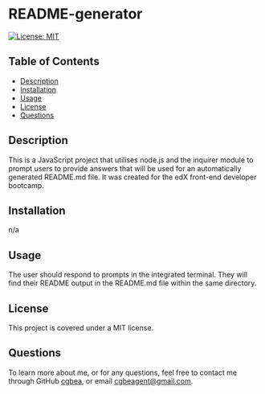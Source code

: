 # README-generator
  [![License: MIT](https://img.shields.io/badge/License-MIT-yellow.svg)](https://opensource.org/licenses/MIT)

## Table of Contents
- [Description](#description)
- [Installation](#installation)
- [Usage](#usage)
- [License](#license)
- [Questions](#questions)

## Description
This is a JavaScript project that utilises node.js and the inquirer module to prompt users to provide answers that will be used for an automatically generated README.md file. It was created for the edX front-end developer bootcamp.

## Installation
n/a

## Usage
The user should respond to prompts in the integrated terminal. They will find their README output in the README.md file within the same directory.

## License
This project is covered under a MIT license. 

## Questions
To learn more about me, or for any questions, feel free to contact me through GitHub [cgbea](https://github.com/cgbea), or email cgbeagent@gmail.com.

